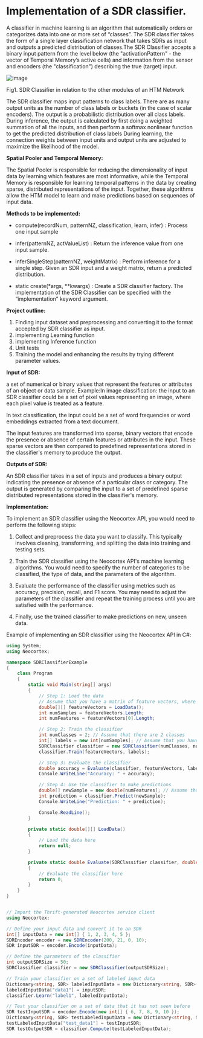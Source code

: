 # **Implementation of a SDR classifier.**

A classifier in machine learning is an algorithm that automatically orders or categorizes data into one or more set of “classes”. The SDR classifier takes the form of a single layer classification network that takes SDRs as input and outputs a predicted distribution of classes.The SDR Classifier accepts a binary input pattern from the level below (the "activationPattern" - the vector of Temporal Memory’s active cells) and information from the sensor and encoders (the "classification") describing the true (target) input. 

![image](https://user-images.githubusercontent.com/116737927/213930553-b17a2fa3-12fd-451c-8975-28eb94ce7ce8.png)


Fig1. SDR Classifier in relation to the other modules of an HTM Network

The SDR classifier maps input patterns to class labels. There are as many output units as the number of class labels or buckets (in the case of scalar encoders). The output is a probabilistic distribution over all class labels. During inference, the output is calculated by first doing a weighted summation of all the inputs, and then perform a softmax nonlinear function to get the predicted distribution of class labels During learning, the connection weights between input units and output units are adjusted to maximize the likelihood of the model.

**Spatial Pooler and Temporal Memory:**

The Spatial Pooler is responsible for reducing the dimensionality of input data by learning which features are most informative, while the Temporal Memory is responsible for learning temporal patterns in the data by creating sparse, distributed representations of the input. Together, these algorithms allow the HTM model to learn and make predictions based on sequences of input data.


**Methods to be implemented:**

+ compute(recordNum, patternNZ, classification, learn, infer)
  : Process one input sample
  
+ infer(patternNZ, actValueList)
  : Return the inference value from one input sample.
  
+ inferSingleStep(patternNZ, weightMatrix)
  : Perform inference for a single step. Given an SDR input and a weight matrix, return a predicted distribution.
  
+ static create(*args, **kwargs)
  : Create a SDR classifier factory. The implementation of the SDR Classifier can be specified with the “implementation” keyword argument.

**Project outline:**
1. Finding input dataset and preprocessing and converting it to the format accepted by SDR classifier as input.
2. implementing Learning function
3. implementing Inference function 
4. Unit tests
5. Training the model and  enhancing the results by trying different parameter values.


**Input of SDR:**

a set of numerical or binary values that represent the features or attributes of an object or data sample.
Example:In image classification: the input to an SDR classifier could be a set of pixel values representing an image, where each pixel value is treated as a feature. 

In text classification, the input could be a set of word frequencies or word embeddings extracted from a text document.

The input features are transformed into sparse, binary vectors that encode the presence or absence of certain features or attributes in the input. These sparse vectors are then compared to predefined representations stored in the classifier's memory to produce the output.

**Outputs of SDR:**

An SDR classifier takes in a set of inputs and produces a binary output indicating the presence or absence of a particular class or category. The output is generated by comparing the input to a set of predefined sparse distributed representations stored in the classifier's memory.

**Implementation:**

To implement an SDR classifier using the Neocortex API, you would need to perform the following steps:

1. Collect and preprocess the data you want to classify. This typically involves cleaning, transforming, and splitting the data into training and testing sets.

2. Train the SDR classifier using the Neocortex API's machine learning algorithms. You would need to specify the number of categories to be classified, the type of data, and the parameters of the algorithm.

3. Evaluate the performance of the classifier using metrics such as accuracy, precision, recall, and F1 score. You may need to adjust the parameters of the classifier and repeat the training process until you are satisfied with the performance.

4. Finally, use the trained classifier to make predictions on new, unseen data.


Example of implementing an SDR classifier using the Neocortex API in C#:

```csharp
using System;
using Neocortex;

namespace SDRClassifierExample
{
    class Program
    {
        static void Main(string[] args)
        {
            // Step 1: Load the data
            // Assume that you have a matrix of feature vectors, where each row represents a sample and each column represents a feature
            double[][] featureVectors = LoadData();
            int numSamples = featureVectors.Length;
            int numFeatures = featureVectors[0].Length;

            // Step 2: Train the classifier
            int numClasses = 2; // Assume that there are 2 classes
            int[] labels = new int[numSamples]; // Assume that you have a vector of class labels, where each element corresponds to the label of a sample
            SDRClassifier classifier = new SDRClassifier(numClasses, numFeatures);
            classifier.Train(featureVectors, labels);

            // Step 3: Evaluate the classifier
            double accuracy = Evaluate(classifier, featureVectors, labels);
            Console.WriteLine("Accuracy: " + accuracy);

            // Step 4: Use the classifier to make predictions
            double[] newSample = new double[numFeatures]; // Assume that you have a new sample
            int prediction = classifier.Predict(newSample);
            Console.WriteLine("Prediction: " + prediction);

            Console.ReadLine();
        }

        private static double[][] LoadData()
        {
            // Load the data here
            return null;
        }

        private static double Evaluate(SDRClassifier classifier, double[][] featureVectors, int[] labels)
        {
            // Evaluate the classifier here
            return 0;
        }
    }
}
```


```csharp

// Import the Thrift-generated Neocortex service client
using Neocortex;

// Define your input data and convert it to an SDR
int[] inputData = new int[] { 1, 2, 3, 4, 5 };
SDREncoder encoder = new SDREncoder(200, 21, 0, 10);
SDR inputSDR = encoder.Encode(inputData);

// Define the parameters of the classifier
int outputSDRSize = 50;
SDRClassifier classifier = new SDRClassifier(outputSDRSize);

// Train your classifier on a set of labeled input data
Dictionary<string, SDR> labeledInputData = new Dictionary<string, SDR>();
labeledInputData["data1"] = inputSDR;
classifier.Learn("label1", labeledInputData);

// Test your classifier on a set of data that it has not seen before
SDR testInputSDR = encoder.Encode(new int[] { 6, 7, 8, 9, 10 });
Dictionary<string, SDR> testLabeledInputData = new Dictionary<string, SDR>();
testLabeledInputData["test_data1"] = testInputSDR;
SDR testOutputSDR = classifier.Compute(testLabeledInputData);

```
